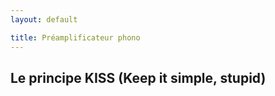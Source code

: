 ```yaml
---
layout: default

title: Préamplificateur phono
---
```


## Le principe KISS (Keep it simple, stupid)
